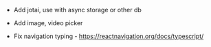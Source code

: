 - Add jotai, use with async storage or other db
- Add image, video picker

- Fix navigation typing - https://reactnavigation.org/docs/typescript/
